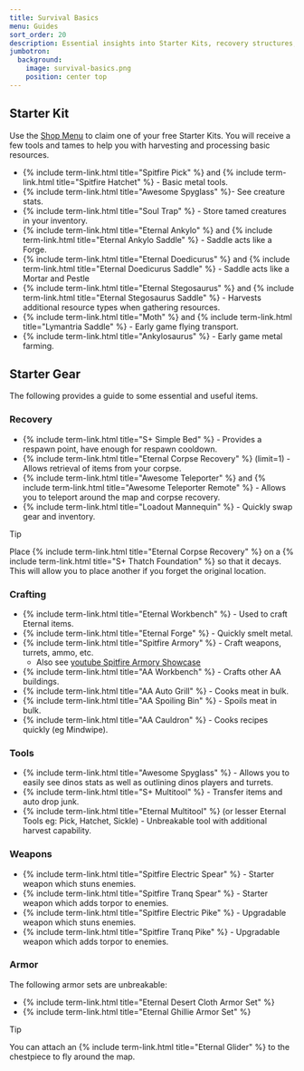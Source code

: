 ```yaml
---
title: Survival Basics
menu: Guides
sort_order: 20
description: Essential insights into Starter Kits, recovery structures, early crafting, and key tools for success.
jumbotron:
  background:
    image: survival-basics.png
    position: center top
---
```


## Starter Kit

Use the [Shop Menu](../shop-menu) to claim one of your free Starter Kits. You will receive a few tools and tames to help you with harvesting and processing basic resources.

- {% include term-link.html title="Spitfire Pick" %} and {% include term-link.html title="Spitfire Hatchet" %}  - Basic metal tools.
- {% include term-link.html title="Awesome Spyglass" %}- See creature stats.
- {% include term-link.html title="Soul Trap" %} - Store tamed creatures in your inventory.
- {% include term-link.html title="Eternal Ankylo" %} and {% include term-link.html title="Eternal Ankylo Saddle" %} - Saddle acts like a Forge.
- {% include term-link.html title="Eternal Doedicurus" %} and {% include term-link.html title="Eternal Doedicurus Saddle" %} - Saddle acts like a Mortar and Pestle
- {% include term-link.html title="Eternal Stegosaurus" %} and {% include term-link.html title="Eternal Stegosaurus Saddle" %} - Harvests additional resource types when gathering resources.
- {% include term-link.html title="Moth" %} and {% include term-link.html title="Lymantria Saddle" %} - Early game flying transport.
- {% include term-link.html title="Ankylosaurus" %} - Early game metal farming.

## Starter Gear

The following provides a guide to some essential and useful items.

### Recovery

- {% include term-link.html title="S+ Simple Bed" %} - Provides a respawn point, have enough for respawn cooldown.
- {% include term-link.html title="Eternal Corpse Recovery" %} (limit=1) - Allows retrieval of items from your corpse.
- {% include term-link.html title="Awesome Teleporter" %} and {% include term-link.html title="Awesome Teleporter Remote" %} - Allows you to teleport around the map and corpse recovery.
- {% include term-link.html title="Loadout Mannequin" %} - Quickly swap gear and inventory.
  
<div class="markdown-alert markdown-alert-tip">
<p class="markdown-alert-title">Tip</p>
<p>Place {% include term-link.html title="Eternal Corpse Recovery" %} on a {% include term-link.html title="S+ Thatch Foundation" %} so that it decays.  This will allow you to place another if you forget the original location.</p>
</div>

### Crafting

- {% include term-link.html title="Eternal Workbench" %} - Used to craft Eternal items.
- {% include term-link.html title="Eternal Forge" %} - Quickly smelt metal.
- {% include term-link.html title="Spitfire Armory" %} - Craft weapons, turrets, ammo, etc.
  - Also see [youtube Spitfire Armory Showcase](https://www.youtube.com/watch?v=Naniu1xnSMQ)
- {% include term-link.html title="AA Workbench" %} - Crafts other AA buildings.
- {% include term-link.html title="AA Auto Grill" %} - Cooks meat in bulk.
- {% include term-link.html title="AA Spoiling Bin" %} - Spoils meat in bulk.
- {% include term-link.html title="AA Cauldron" %} - Cooks recipes quickly (eg Mindwipe).

### Tools

- {% include term-link.html title="Awesome Spyglass" %} - Allows you to easily see dinos stats as well as outlining dinos players and turrets.
- {% include term-link.html title="S+ Multitool" %} - Transfer items and auto drop junk.
- {% include term-link.html title="Eternal Multitool" %} (or lesser Eternal Tools eg: Pick, Hatchet, Sickle) - Unbreakable tool with additional harvest capability.

### Weapons

- {% include term-link.html title="Spitfire Electric Spear" %} - Starter weapon which stuns enemies.
- {% include term-link.html title="Spitfire Tranq Spear" %} - Starter weapon which adds torpor to enemies.
- {% include term-link.html title="Spitfire Electric Pike" %} - Upgradable weapon which stuns enemies.
- {% include term-link.html title="Spitfire Tranq Pike" %} - Upgradable weapon which adds torpor to enemies.

### Armor

The following armor sets are unbreakable:

- {% include term-link.html title="Eternal Desert Cloth Armor Set" %}
- {% include term-link.html title="Eternal Ghillie Armor Set" %}

<div class="markdown-alert markdown-alert-tip">
<p class="markdown-alert-title">Tip</p>
<p>You can attach an {% include term-link.html title="Eternal Glider" %} to the chestpiece to fly around the map.</p>
</div>

